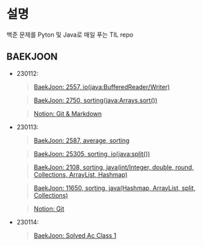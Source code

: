 # 설명
백준 문제를 Pyton 및 Java로 매일 푸는 TIL repo

## BAEKJOON
- 230112:
  > [BaekJoon: 2557, io(java:BufferedReader/Writer)](https://www.acmicpc.net/problem/2557)

  > [BaekJoon: 2750, sorting(java:Arrays.sort())](https://www.acmicpc.net/problem/2750)

  > [Notion: Git & Markdown](https://puzzling-libra-5dd.notion.site/TIL-0112-8366bbb913444a8eb6ab48b71de8a161)

- 230113:
  > [BaekJoon: 2587, average, sorting](https://www.acmicpc.net/problem/2587)

  > [BaekJoon: 25305, sorting, io(java:split())](https://www.acmicpc.net/problem/25305)

  > [BaekJoon: 2108, sorting, java(int/Integer, double, round, Collections, ArrayList, Hashmap)](https://www.acmicpc.net/problem/2108)

  > [BaekJoon: 11650, sorting, java(Hashmap, ArrayList, split, Collections)](https://www.acmicpc.net/problem/11650)
  
  > [Notion: Git](https://puzzling-libra-5dd.notion.site/TIL-0113-9423b9600f2c479c881a6359bc336c83)

- 230114:
  > [BaekJoon: Solved Ac Class 1](https://solved.ac/class/1)